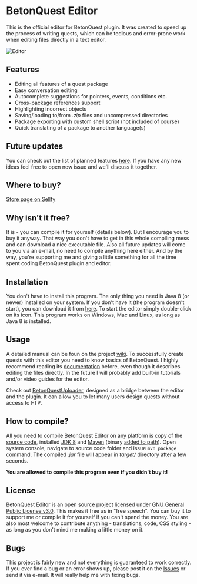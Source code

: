 # BetonQuest Editor

This is the official editor for BetonQuest plugin. It was created to speed up the process of writing quests, which can be tedious and error-prone work when editing files directly in a text editor.

![Editor](http://betonquest.betoncraft.pl/editor/conversations.png)

## Features

* Editing all features of a quest package
* Easy conversation editing
* Autocomplete suggestions for pointers, events, conditions etc.
* Cross-package references support
* Highlighting incorrect objects
* Saving/loading to/from _.zip_ files and uncompressed directories
* Package exporting with custom shell script (not included of course)
* Quick translating of a package to another language(s)

## Future updates

You can check out the list of planned features [here](https://github.com/Co0sh/BetonQuest-Editor/milestone/2). If you have any new ideas feel free to open new issue and we'll discuss it together.

## Where to buy?

[Store page on Sellfy](https://sellfy.com/p/nE5Y/)

## Why isn't it free?

It is - you can compile it for yourself (details below). But I encourage you to buy it anyway. That way you don't have to get in this whole compiling mess and can download a nice executable file. Also all future updates will come to you via an e-mail, no need to compile anything here either. And by the way, you're supporting me and giving a little something for all the time spent coding BetonQuest plugin and editor.

## Installation

You don't have to install this program. The only thing you need is Java 8 (or newer) installed on your system. If you don't have it (the program doesn't start), you can download it from [here](https://java.com/download). To start the editor simply double-click on its icon. This program works on Windows, Mac and Linux, as long as Java 8 is installed.

## Usage

A detailed manual can be foun on the project [wiki](https://github.com/Co0sh/BetonQuest-Editor/wiki). To successfully create quests with this editor you need to know basics of BetonQuest. I highly recommend reading its [documentation](http://betonquest.betoncraft.pl/BetonQuestDocumentation.pdf) before, even though it describes editing the files directly. In the future I will probably add built-in tutorials and/or video guides for the editor.

Check out [BetonQuestUploader](https://github.com/Co0sh/BetonQuestUploader), designed as a bridge between the editor and the plugin. It can allow you to let many users design quests without access to FTP.

## How to compile?

All you need to compile BetonQuest Editor on any platform is copy of the [source code](https://github.com/Co0sh/BetonQuest-Editor/archive/master.zip), installed [JDK 8](http://www.oracle.com/technetwork/java/javase/downloads/jdk8-downloads-2133151.html) and [Maven](https://maven.apache.org/download.cgi) (binary [added to path](https://google.com/search?q=add+file+to+path)). Open system console, navigate to source code folder and issue `mvn package` command. The compiled _.jar_ file will appear in _target/_ directory after a few seconds.

**You are allowed to compile this program even if you didn't buy it!**

## License

BetonQuest Editor is an open source project licensed under [GNU General Public License v3.0](https://www.gnu.org/licenses/gpl.txt). This makes it free as in "free speech". You can buy it to support me or compile it for yourself if you can't spend the money. You are also most welcome to contribute anything - translations, code, CSS styling - as long as you don't mind me making a little money on it.

## Bugs

This project is fairly new and not everything is guaranteed to work correctly. If you ever find a bug or an error shows up, please post it on the [Issues](https://github.com/Co0sh/BetonQuest-Editor/issues) or send it via e-mail. It will really help me with fixing bugs.
